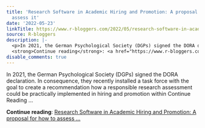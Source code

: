 ```yaml
---
title: 'Research Software in Academic Hiring and Promotion: A proposal for how to
  assess it'
date: '2022-05-23'
linkTitle: https://www.r-bloggers.com/2022/05/research-software-in-academic-hiring-and-promotion-a-proposal-for-how-to-assess-it/
source: R-bloggers
description: |-
  <p>In 2021, the German Psychological Society (DGPs) signed the DORA declaration. In consequence, they recently installed a task force with the goal to create a recommendation how a responsible research assessment could be practically implemented in hiring and promotion within Continue Reading ...</p>
  <strong>Continue reading</strong>: <a href="https://www.r-bloggers.com/2022/05/research-software-in-academic-hiring-and-promotion-a-proposal-for-how-to-assess-it/">Research Software in Academic Hiring and Promotion: A proposal for how to assess ...
disable_comments: true
---
```

<p>In 2021, the German Psychological Society (DGPs) signed the DORA declaration. In consequence, they recently installed a task force with the goal to create a recommendation how a responsible research assessment could be practically implemented in hiring and promotion within Continue Reading ...</p>
<strong>Continue reading</strong>: <a href="https://www.r-bloggers.com/2022/05/research-software-in-academic-hiring-and-promotion-a-proposal-for-how-to-assess-it/">Research Software in Academic Hiring and Promotion: A proposal for how to assess ...